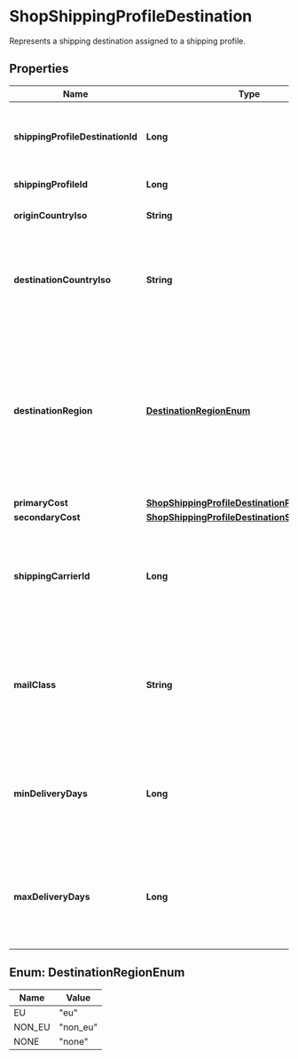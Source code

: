 

# ShopShippingProfileDestination

Represents a shipping destination assigned to a shipping profile.

## Properties

| Name | Type | Description | Notes |
|------------ | ------------- | ------------- | -------------|
|**shippingProfileDestinationId** | **Long** | The numeric ID of the shipping profile destination in the [shipping profile](/documentation/reference#tag/Shop-ShippingProfile) associated with the listing. |  [optional] |
|**shippingProfileId** | **Long** | The numeric ID of the shipping profile. |  [optional] |
|**originCountryIso** | **String** | The ISO code of the country from which the listing ships. |  [optional] |
|**destinationCountryIso** | **String** | The ISO code of the country to which the listing ships. If null, request sets destination to destination_region. Required if destination_region is null or not provided. |  [optional] |
|**destinationRegion** | [**DestinationRegionEnum**](#DestinationRegionEnum) | The code of the region to which the listing ships. A region represents a set of countries. Supported regions are Europe Union and Non-Europe Union (countries in Europe not in EU). If \\&#x60;none\\&#x60;, request sets destination to destination_country_iso. Required if destination_country_iso is null or not provided. |  [optional] |
|**primaryCost** | [**ShopShippingProfileDestinationPrimaryCost**](ShopShippingProfileDestinationPrimaryCost.md) |  |  [optional] |
|**secondaryCost** | [**ShopShippingProfileDestinationSecondaryCost**](ShopShippingProfileDestinationSecondaryCost.md) |  |  [optional] |
|**shippingCarrierId** | **Long** | The unique ID of a supported shipping carrier, which is used to calculate an Estimated Delivery Date. **Required with &#x60;mail_class&#x60;** if &#x60;min_delivery_days&#x60; and &#x60;max_delivery_days&#x60; are null. |  [optional] |
|**mailClass** | **String** | The unique ID string of a shipping carrier&#39;s mail class, which is used to calculate an estimated delivery date. **Required with &#x60;shipping_carrier_id&#x60;** if &#x60;min_delivery_days&#x60; and &#x60;max_delivery_days&#x60; are null. |  [optional] |
|**minDeliveryDays** | **Long** | The minimum number of business days a buyer can expect to wait to receive their purchased item once it has shipped. **Required with &#x60;max_delivery_days&#x60;** if &#x60;mail_class&#x60; is null. |  [optional] |
|**maxDeliveryDays** | **Long** | The maximum number of business days a buyer can expect to wait to receive their purchased item once it has shipped. **Required with &#x60;min_delivery_days&#x60;** if &#x60;mail_class&#x60; is null. |  [optional] |



## Enum: DestinationRegionEnum

| Name | Value |
|---- | -----|
| EU | &quot;eu&quot; |
| NON_EU | &quot;non_eu&quot; |
| NONE | &quot;none&quot; |



